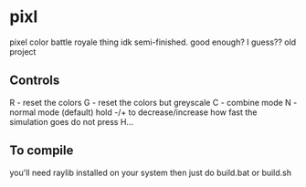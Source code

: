 # pixl
pixel color battle royale thing idk
semi-finished. good enough? I guess?? old project

## Controls
R - reset the colors
G - reset the colors but greyscale
C - combine mode
N - normal mode (default)
hold -/+ to decrease/increase how fast the simulation goes
do not press H...

## To compile
you'll need raylib installed on your system
then just do build.bat or build.sh
